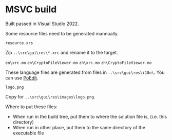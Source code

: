 # MSVC build

Built passed in Visual Studio 2022.

Some resource files need to be generated mannually.

`resource.xrs`

Zip `..\src\gui\res\*.xrc` and rename it to the target.

`en\xrc.mo`
`en\CryptoFileViewer.mo`
`zh\xrc.mo`
`zh\CryptoFileViewer.mo`

These language files are generated from files in `..\src\gui\res\i18n\`. You can use [PoEdit](https://poedit.net/).

`logo.png`

Copy for `..\src\gui\res\images\logo.png`.

Where to put these files:

- When run in the build tree, put them to where the solution file is, (i.e. this directory)
- When run in other place, put them to the same directory of the executable file
